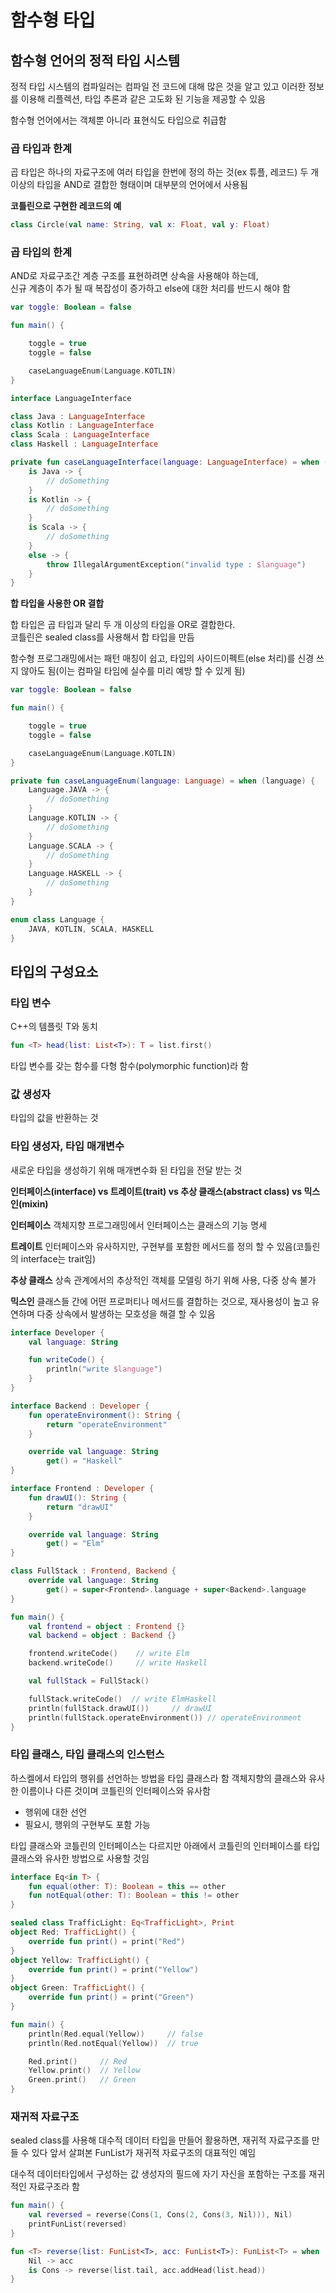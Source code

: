 # 함수형 타입

## **함수형 언어의 정적 타입 시스템**

정적 타입 시스템의 컴파일러는 컴파일 전 코드에 대해 많은 것을 알고 있고 이러한 정보를 이용해 리플렉션, 타입 추론과 같은 고도화 된 기능을 제공할 수 있음

함수형 언어에서는 객체뿐 아니라 표현식도 타입으로 취급함

### **곱 타입과 한계**

곱 타입은 하나의 자료구조에 여러 타입을 한번에 정의 하는 것(ex 튜플, 레코드) 두 개 이상의 타입을 AND로 결합한 형태이며 대부분의 언어에서 사용됨

**코틀린으로 구현한 레코드의 예**

```kotlin
class Circle(val name: String, val x: Float, val y: Float)
```

### **곱 타입의 한계**

AND로 자료구조간 계층 구조를 표현하려면 상속을 사용해야 하는데, \
신규 계층이 추가 될 때 복잡성이 증가하고 else에 대한 처리를 반드시 해야 함

```kotlin
var toggle: Boolean = false

fun main() {

    toggle = true
    toggle = false

    caseLanguageEnum(Language.KOTLIN)
}

interface LanguageInterface

class Java : LanguageInterface
class Kotlin : LanguageInterface
class Scala : LanguageInterface
class Haskell : LanguageInterface

private fun caseLanguageInterface(language: LanguageInterface) = when (language) {
    is Java -> {
        // doSomething
    }
    is Kotlin -> {
        // doSomething
    }
    is Scala -> {
        // doSomething
    }
    else -> {
        throw IllegalArgumentException("invalid type : $language")
    }
}

```

**합 타입을 사용한 OR 결합**

합 타입은 곱 타입과 달리 두 개 이상의 타입을 OR로 결합한다. \
코틀린은 sealed class를 사용해서 합 타입을 만듬

함수형 프로그래밍에서는 패턴 매칭이 쉽고, 타입의 사이드이펙트(else 처리)를 신경 쓰지 않아도 됨(이는 컴파일 타임에 실수를 미리 예방 할 수 있게 됨)

```kotlin
var toggle: Boolean = false

fun main() {

    toggle = true
    toggle = false

    caseLanguageEnum(Language.KOTLIN)
}

private fun caseLanguageEnum(language: Language) = when (language) {
    Language.JAVA -> {
        // doSomething
    }
    Language.KOTLIN -> {
        // doSomething
    }
    Language.SCALA -> {
        // doSomething
    }
    Language.HASKELL -> {
        // doSomething
    }
}

enum class Language {
    JAVA, KOTLIN, SCALA, HASKELL
}
```

## **타입의 구성요소**

### **타입 변수**

C++의 템플릿 T와 동치

```kotlin
fun <T> head(list: List<T>): T = list.first()
```

타입 변수를 갖는 함수를 다형 함수(polymorphic function)라 함

### **값 생성자**

타입의 값을 반환하는 것

### **타입 생성자, 타입 매개변수**

새로운 타입을 생성하기 위해 매개변수화 된 타입을 전달 받는 것

**인터페이스(interface) vs 트레이트(trait) vs 추상 클래스(abstract class) vs 믹스인(mixin)**

**인터페이스** 객체지향 프로그래밍에서 인터페이스는 클래스의 기능 명세

**트레이트** 인터페이스와 유사하지만, 구현부를 포함한 메서드를 정의 할 수 있음(코틀린의 interface는 trait임)

**추상 클래스** 상속 관계에서의 추상적인 객체를 모델링 하기 위해 사용, 다중 상속 불가

**믹스인** 클래스들 간에 어떤 프로퍼티나 메서드를 결합하는 것으로, 재사용성이 높고 유연하며 다중 상속에서 발생하는 모호성을 해결 할 수 있음

```kotlin
interface Developer {
    val language: String

    fun writeCode() {
        println("write $language")
    }
}

interface Backend : Developer {
    fun operateEnvironment(): String {
        return "operateEnvironment"
    }

    override val language: String
        get() = "Haskell"
}

interface Frontend : Developer {
    fun drawUI(): String {
        return "drawUI"
    }

    override val language: String
        get() = "Elm"
}

class FullStack : Frontend, Backend {
    override val language: String
        get() = super<Frontend>.language + super<Backend>.language
}

fun main() {
    val frontend = object : Frontend {}
    val backend = object : Backend {}

    frontend.writeCode()    // write Elm
    backend.writeCode()     // write Haskell

    val fullStack = FullStack()

    fullStack.writeCode()  // write ElmHaskell
    println(fullStack.drawUI())     // drawUI
    println(fullStack.operateEnvironment()) // operateEnvironment
}
```

### **타입 클래스, 타입 클래스의 인스턴스**

하스켈에서 타입의 행위를 선언하는 방법을 타입 클래스라 함 객체지향의 클래스와 유사한 이름이나 다른 것이며 코틀린의 인터페이스와 유사함

* 행위에 대한 선언
* 필요시, 행위의 구현부도 포함 가능

타입 클래스와 코틀린의 인터페이스는 다르지만 아래에서 코틀린의 인터페이스를 타입 클래스와 유사한 방법으로 사용할 것임

```kotlin
interface Eq<in T> {
    fun equal(other: T): Boolean = this == other
    fun notEqual(other: T): Boolean = this != other
}

sealed class TrafficLight: Eq<TrafficLight>, Print
object Red: TrafficLight() {
    override fun print() = print("Red")
}
object Yellow: TrafficLight() {
    override fun print() = print("Yellow")
}
object Green: TrafficLight() {
    override fun print() = print("Green")
}

fun main() {
    println(Red.equal(Yellow))     // false
    println(Red.notEqual(Yellow))  // true

    Red.print()     // Red
    Yellow.print()  // Yellow
    Green.print()   // Green
}
```

### **재귀적 자료구조**

sealed class를 사용해 대수적 데이터 타입을 만들어 활용하면, 재귀적 자료구조를 만들 수 있다 앞서 살펴본 FunList가 재귀적 자료구조의 대표적인 예임

대수적 데이터타입에서 구성하는 값 생성자의 필드에 자기 자신을 포함하는 구조를 재귀적인 자료구조라 함

```kotlin
fun main() {
    val reversed = reverse(Cons(1, Cons(2, Cons(3, Nil))), Nil)
    printFunList(reversed)
}

fun <T> reverse(list: FunList<T>, acc: FunList<T>): FunList<T> = when (list) {
    Nil -> acc
    is Cons -> reverse(list.tail, acc.addHead(list.head))
}
```
